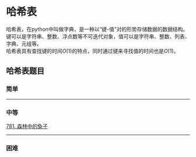 # 哈希表
哈希表，在python中叫做字典，是一种以“键-值”对的形势存储数据的数据结构。  
键可以是字符串、整数、浮点数等不可迭代对象，值可以是字符串、整数、列表、字典、元组等。  
哈希表具有查找键的时间*O*(1)的特点，同时通过键来寻找值的时间也是*O*(1)。


## 哈希表题目

### 简单


---
### 中等
[781. 森林中的兔子](https://github.com/Mathstarry/Leetcode/tree/master/problems/0781_numRabbits)


---
### 困难
